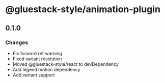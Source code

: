 # @gluestack-style/animation-plugin

## 0.1.0

### Changes

- Fix forward ref warning
- Fixed variant resolution
- Moved @gluestack-style/react to devDependency
- Add legend motion dependency
- Add variant support
